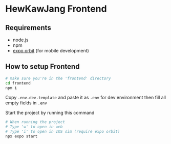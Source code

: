 # HewKawJang Frontend

## Requirements

- node.js
- npm
- [expo orbit](https://expo.dev/orbit) (for mobile development)

## How to setup Frontend

```bash
# make sure you're in the 'frontend' directory
cd frontend
npm i
```

Copy `.env.dev.template` and paste it as `.env` for dev environment
then fill all empty fields in `.env`

Start the project by running this command

```bash
# When running the project
# Type 'w' to open in web
# Type 'i' to open in IOS sim (require expo orbit)
npx expo start
```
